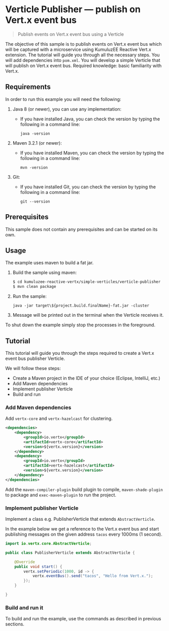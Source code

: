 # Verticle Publisher &mdash; publish on Vert.x event bus

> Publish events on Vert.x event bus using a Verticle

The objective of this sample is to publish events on Vert.x event bus which will be captured with a microservice using KumuluzEE Reactive Vert.x extension. The tutorial will guide you through all the necessary steps. You will add dependencies into `pom.xml`. You will develop a simple Verticle that will publish on Vert.x event bus. Required knowledge: basic familiarity with Vert.x.

## Requirements

In order to run this example you will need the following:

1. Java 8 (or newer), you can use any implementation:
    * If you have installed Java, you can check the version by typing the following in a command line:
        
        ```
        java -version
        ```

2. Maven 3.2.1 (or newer):
    * If you have installed Maven, you can check the version by typing the following in a command line:
        
        ```
        mvn -version
        ```
3. Git:
    * If you have installed Git, you can check the version by typing the following in a command line:
    
        ```
        git --version
        ```

## Prerequisites

This sample does not contain any prerequisites and can be started on its own.

## Usage

The example uses maven to build a fat jar.

1. Build the sample using maven:

    ```bash
    $ cd kumuluzee-reactive-vertx/simple-verticles/verticle-publisher
    $ mvn clean package
    ```

2. Run the sample:

    ```batch
    java -jar target\${project.build.finalName}-fat.jar -cluster
    ```
 
3. Message will be printed out in the terminal when the Verticle receives it.

To shut down the example simply stop the processes in the foreground.

## Tutorial

This tutorial will guide you through the steps required to create a Vert.x event bus publisher Verticle.

We will follow these steps:
* Create a Maven project in the IDE of your choice (Eclipse, IntelliJ, etc.)
* Add Maven dependencies
* Implement publisher Verticle
* Build and run

### Add Maven dependencies

Add `vertx-core` and `vertx-hazelcast` for clustering.

```xml
<dependencies>
    <dependency>
        <groupId>io.vertx</groupId>
        <artifactId>vertx-core</artifactId>
        <version>${vertx.version}</version>
    </dependency>
    <dependency>
        <groupId>io.vertx</groupId>
        <artifactId>vertx-hazelcast</artifactId>
        <version>${vertx.version}</version>
    </dependency>
</dependencies>
```

Add the `maven-compiler-plugin` build plugin to compile, `maven-shade-plugin` to package and `exec-maven-plugin` to run the project.

### Implement publisher Verticle

Implement a class e.g. PublisherVerticle that extends `AbstractVerticle`.

In the example below we get a reference to the Vert.x event bus and start publishing messages on the given address `tacos` every 1000ms (1 second).

```java
import io.vertx.core.AbstractVerticle;

public class PublisherVerticle extends AbstractVerticle {

	@Override
	public void start() {
		vertx.setPeriodic(1000, id -> {
			vertx.eventBus().send("tacos", "Hello from Vert.x.");
		});
	}

}
```

### Build and run it

To build and run the example, use the commands as described in previous sections.